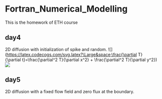 # Fortran_Numerical_Modelling
This is the homework of ETH course

## day4 ##
2D diffusion with initialization of spike and random.
![](https://latex.codecogs.com/svg.latex?\Large&space;\frac{\partial T}{\partial t}=\frac{\partial^2 T}{\partial x^2} + \frac{\partial^2 T}{\partial y^2}) 
![](https://latex.codecogs.com/svg.latex?\Large&space;x=\frac{-b\pm\sqrt{b^2-4ac}}{2a}) 

## day5 ##
2D diffusion with a fixed flow field and zero flux at the boundary.
